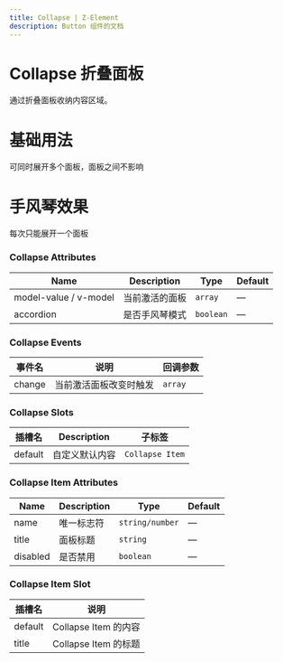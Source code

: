 ```yaml
---
title: Collapse | Z-Element
description: Button 组件的文档
---
```


# Collapse 折叠面板
通过折叠面板收纳内容区域。

# 基础用法
可同时展开多个面板，面板之间不影响

<preview path="../demo/Collapse/Basic.vue" title="基础用法" description="可同时展开多个面板，面板之间不影响。"></preview>

# 手风琴效果
每次只能展开一个面板

<preview path="../demo/Collapse/Accordion.vue" title="手风琴效果" description="每次只能展开一个面板。"></preview>

### Collapse Attributes

| Name                  | Description    | Type      | Default |
| --------------------- | -------------- | --------- | ------- |
| model-value / v-model | 当前激活的面板 | `array`   | —       |
| accordion             | 是否手风琴模式 | `boolean` | —       |

### Collapse Events
| 事件名 | 说明                   | 回调参数 |
| ------ | ---------------------- | -------- |
| change | 当前激活面板改变时触发 | `array`  |

### Collapse Slots
| 插槽名  | Description    | 子标签          |
| ------- | -------------- | --------------- |
| default | 自定义默认内容 | `Collapse Item` |

### Collapse Item Attributes
| Name     | Description | Type            | Default |
| -------- | ----------- | --------------- | ------- |
| name     | 唯一标志符  | `string/number` | —       |
| title    | 面板标题    | `string`        | —       |
| disabled | 是否禁用    | `boolean`       | —       |

### Collapse Item Slot
| 插槽名  | 说明                 |
| ------- | -------------------- |
| default | Collapse Item 的内容 |
| title   | Collapse Item 的标题 |
